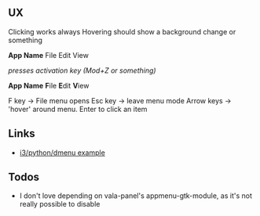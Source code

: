 
## UX
Clicking works always
Hovering should show a background change or something

**App Name** File Edit View

*presses activation key (Mod+Z or something)*

**App Name** **F**ile **E**dit **V**iew

F key -> File menu opens
Esc key -> leave menu mode
Arrow keys -> 'hover' around menu. Enter to click an item

## Links
- [i3/python/dmenu example](https://github.com/RafaelBocquet/i3-hud-menu/blob/master/i3-hud-menu.py)

## Todos
- I don't love depending on vala-panel's appmenu-gtk-module, as it's not really possible to disable